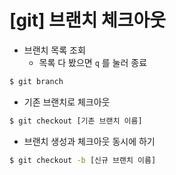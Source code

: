# [git] 브랜치 체크아웃

- 브랜치 목록 조회
  - 목록 다 봤으면 `q` 를 눌러 종료

```bash
$ git branch
```

- 기존 브랜치로 체크아웃

```bash
$ git checkout [기존 브랜치 이름]
```

- 브랜치 생성과 체크아웃 동시에 하기

```bash
$ git checkout -b [신규 브랜치 이름]
```

